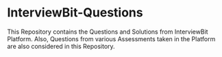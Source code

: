 # InterviewBit-Questions

This Repository contains the Questions and Solutions from InterviewBit Platform.
Also, Questions from various Assessments taken in the Platform are also considered in this Repository.
